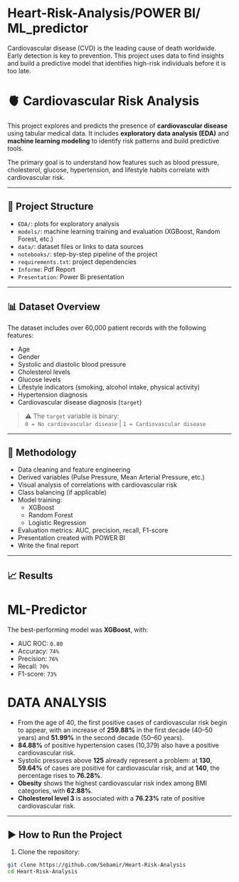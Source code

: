 # Heart-Risk-Analysis/POWER BI/ ML_predictor 
Cardiovascular disease (CVD) is the leading cause of death worldwide. Early detection is key to prevention. This project uses data to find insights and build a predictive model that identifies high-risk individuals before it is too late.

# 🫀 Cardiovascular Risk Analysis

This project explores and predicts the presence of **cardiovascular disease** using tabular medical data. It includes **exploratory data analysis (EDA)** and **machine learning modeling** to identify risk patterns and build predictive tools.

The primary goal is to understand how features such as blood pressure, cholesterol, glucose, hypertension, and lifestyle habits correlate with cardiovascular risk.

---

## 📁 Project Structure

- `EDA/`: plots for exploratory analysis
- `models/`: machine learning training and evaluation (XGBoost, Random Forest, etc.)
- `data/`: dataset files or links to data sources
- `notebooks/`: step-by-step pipeline of the project
- `requirements.txt`: project dependencies
- `Informe`: Pdf Report
- `Presentation`: Power Bi presentation

---

## 📊 Dataset Overview

The dataset includes over 60,000 patient records with the following features:

- Age
- Gender
- Systolic and diastolic blood pressure
- Cholesterol levels
- Glucose levels
- Lifestyle indicators (smoking, alcohol intake, physical activity)
- Hypertension diagnosis
- Cardiovascular disease diagnosis (`target`)

> ⚠️ The `target` variable is binary:  
> `0 = No cardiovascular disease` | `1 = Cardiovascular disease`

---

## 🧠 Methodology

- Data cleaning and feature engineering
- Derived variables (Pulse Pressure, Mean Arterial Pressure, etc.)
- Visual analysis of correlations with cardiovascular risk
- Class balancing (if applicable)
- Model training:
  - XGBoost 
  - Random Forest
  - Logistic Regression
- Evaluation metrics: AUC, precision, recall, F1-score
- Presentation created with POWER BI
- Write the final report 

---

## 📈 Results
# ML-Predictor
The best-performing model was **XGBoost**, with:

- AUC ROC: `0.80`
- Accuracy: `74%`
- Precision: `76%`
- Recall: `70%`
- F1-score: `73%`

# DATA ANALYSIS 
- From the age of 40, the first positive cases of cardiovascular risk begin to appear, with an increase of **259.88%** in the first decade (40–50 years) and **51.99%** in the second decade (50–60 years).
- **84.88%** of positive hypertension cases (10,379) also have a positive cardiovascular risk.
- Systolic pressures above **125** already represent a problem: at **130**, **59.64%** of cases are positive for cardiovascular risk, and at **140**, the percentage rises to **76.28%**.
- **Obesity** shows the highest cardiovascular risk index among BMI categories, with **62.88%**.
- **Cholesterol level 3** is associated with a **76.23%** rate of positive cardiovascular risk.


---

## ▶️ How to Run the Project

1. Clone the repository:

```bash
git clone https://github.com/Sebamir/Heart-Risk-Analysis
cd Heart-Risk-Analysis
